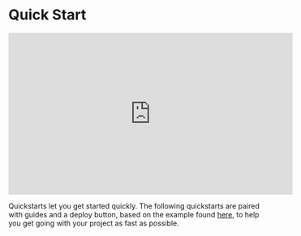 # Quick Start

<iframe width="560" height="320" src="https://www.youtube.com/embed/BeJhkDziu8A" title="YouTube video player" frameborder="0" allow="accelerometer; autoplay; clipboard-write; encrypted-media; gyroscope; picture-in-picture" allowfullscreen></iframe>

Quickstarts let you get started quickly. The following quickstarts are paired with guides and a deploy button, based on the example found [here](https://github.com/4everland/project-templates), to help you get going with your project as fast as possible.

<hosting-project-templates/>
